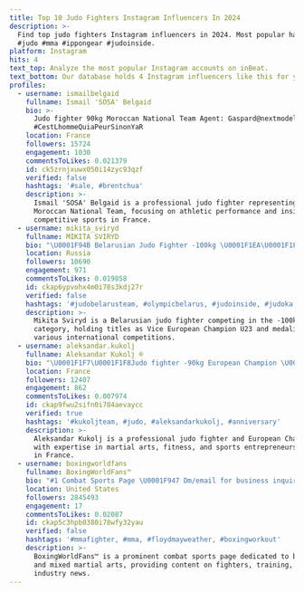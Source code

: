 ```yaml
---
title: Top 10 Judo Fighters Instagram Influencers In 2024
description: >-
  Find top judo fighters Instagram influencers in 2024. Most popular hashtags:
  #judo #mma #ippongear #judoinside.
platform: Instagram
hits: 4
text_top: Analyze the most popular Instagram accounts on inBeat.
text_bottom: Our database holds 4 Instagram influencers like this for you to work with.
profiles:
  - username: ismailbelgaid
    fullname: Ismail 'SOSA' Belgaid
    bio: >-
      Judo fighter 90kg Moroccan National Team Agent: Gaspard@nextmodels.com
      #CestLhommeQuiaPeurSinonYaR
    location: France
    followers: 15724
    engagement: 1030
    commentsToLikes: 0.021379
    id: ck5zrnjxuwx050i14zyc93qzf
    verified: false
    hashtags: '#sale, #brentchua'
    description: >-
      Ismail 'SOSA' Belgaid is a professional judo fighter representing the
      Moroccan National Team, focusing on athletic performance and insights from
      competitive sports in France.
  - username: mikita_sviryd
    fullname: MIKITA SVIRYD
    bio: "\U0001F94B Belarusian Judo Fighter -100kg \U0001F1EA\U0001F1FA Vice European Champion U23\U0001F948\U0001F948 \U0001F30F World&Europe U21\U0001F949\U0001F949\U0001F949 \U0001F3C6 Grand Prix\U0001F948\U0001F949 \U0001F310 European Open\U0001F947\U0001F949\U0001F949 \U0001F48E Sponsor @ippongear_official"
    location: Russia
    followers: 10690
    engagement: 971
    commentsToLikes: 0.019858
    id: ckap6ypvohx4m0i78s3kdj27r
    verified: false
    hashtags: '#judobelarusteam, #olympicbelarus, #judoinside, #judoka'
    description: >-
      Mikita Sviryd is a Belarusian judo fighter competing in the -100kg
      category, holding titles as Vice European Champion U23 and medaling at
      various international competitions.
  - username: aleksandar.kukolj
    fullname: Aleksandar Kukolj ®
    bio: "\U0001F1F7\U0001F1F8Judo fighter -90kg European Champion \U0001F3C6 2017 World Ranking #1 Co-owner of @sportska.sala.vin \U0001F48APansport \U0001F94BGreenHill \U0001F3E5MasterPhysical \U0001F454Rancco \U0001F45EHIROshoes"
    location: France
    followers: 12407
    engagement: 862
    commentsToLikes: 0.007974
    id: ckap9fwu2sifn0i784aevaycc
    verified: true
    hashtags: '#kukoljteam, #judo, #aleksandarkukolj, #anniversary'
    description: >-
      Aleksandar Kukolj is a professional judo fighter and European Champion
      with expertise in martial arts, fitness, and sports entrepreneurship based
      in France.
  - username: boxingworldfans
    fullname: BoxingWorldFans™️
    bio: "#1 Combat Sports Page \U0001F947 Dm/email for business inquiries No copyright intended, DM for credit/removal \U0001F4E9 FREE E-BOOK\U0001F447"
    location: United States
    followers: 2845493
    engagement: 17
    commentsToLikes: 0.02087
    id: ckap5c3hpb0380i78wfy32yau
    verified: false
    hashtags: '#mmafighter, #mma, #floydmayweather, #boxingworkout'
    description: >-
      BoxingWorldFans™️ is a prominent combat sports page dedicated to boxing
      and mixed martial arts, providing content on fighters, training, and
      industry news.
---
```


